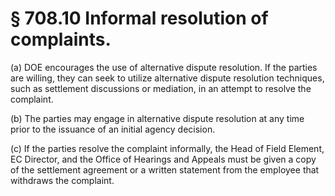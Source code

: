 # § 708.10   Informal resolution of complaints.

(a) DOE encourages the use of alternative dispute resolution. If the parties are willing, they can seek to utilize alternative dispute resolution techniques, such as settlement discussions or mediation, in an attempt to resolve the complaint.


(b) The parties may engage in alternative dispute resolution at any time prior to the issuance of an initial agency decision.


(c) If the parties resolve the complaint informally, the Head of Field Element, EC Director, and the Office of Hearings and Appeals must be given a copy of the settlement agreement or a written statement from the employee that withdraws the complaint.




